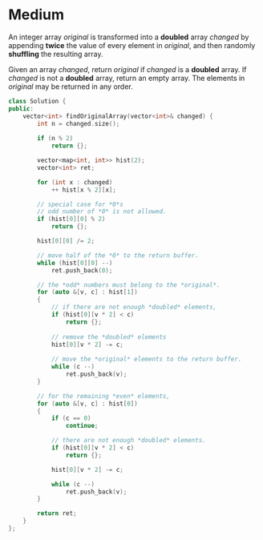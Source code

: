 # Medium

An integer array *original* is transformed into a **doubled** array *changed* by appending **twice** the value of every element in *original*, and then randomly **shuffling** the resulting array.

Given an array *changed*, return *original* if *changed* is a **doubled** array. If *changed* is not a **doubled** array, return an empty array. The elements in *original* may be returned in any order.

```cpp
class Solution {
public:
    vector<int> findOriginalArray(vector<int>& changed) {
        int n = changed.size();
        
        if (n % 2)
            return {};

        vector<map<int, int>> hist(2);
        vector<int> ret;

        for (int x : changed)
            ++ hist[x % 2][x];

        // special case for *0*s
        // odd number of *0* is not allowed.
        if (hist[0][0] % 2)
            return {};

        hist[0][0] /= 2;

        // move half of the *0* to the return buffer.
        while (hist[0][0] --)
            ret.push_back(0);

        // the *odd* numbers must belong to the *original*.
        for (auto &[v, c] : hist[1])
        {
            // if there are not enough *doubled* elements, 
            if (hist[0][v * 2] < c)
                return {};
            
            // remove the *doubled* elements
            hist[0][v * 2] -= c;
            
            // move the *original* elements to the return buffer.
            while (c --)
                ret.push_back(v);
        }

        // for the remaining *even* elements,
        for (auto &[v, c] : hist[0])
        {
            if (c == 0)
                continue;

            // there are not enough *doubled* elements.
            if (hist[0][v * 2] < c)
                return {};

            hist[0][v * 2] -= c;

            while (c --)
                ret.push_back(v);
        }

        return ret;
    }
};
```
